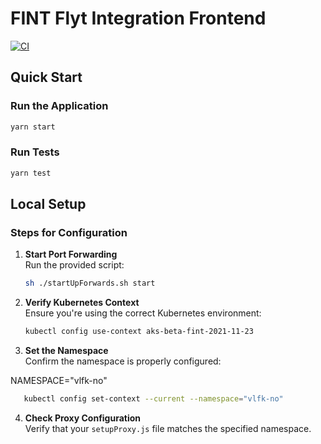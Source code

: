
# FINT Flyt Integration Frontend  
[![CI](https://github.com/FINTLabs/fint-flyt-frontend/actions/workflows/CI.yaml/badge.svg)](https://github.com/FINTLabs/fint-flyt-frontend/actions/workflows/CI.yaml)

## Quick Start  
### Run the Application  
```bash
yarn start
```

### Run Tests
```bash
yarn test
```

## Local Setup
### Steps for Configuration
1. **Start Port Forwarding**  
   Run the provided script:
   ```bash
   sh ./startUpForwards.sh start
   ```

2. **Verify Kubernetes Context**  
   Ensure you're using the correct Kubernetes environment:
   ```bash
   kubectl config use-context aks-beta-fint-2021-11-23
   ```

3. **Set the Namespace**  
   Confirm the namespace is properly configured:
  
 NAMESPACE="vlfk-no"
 ```bash
    kubectl config set-context --current --namespace="vlfk-no"
   ```

4. **Check Proxy Configuration**  
   Verify that your `setupProxy.js` file matches the specified namespace.
```
